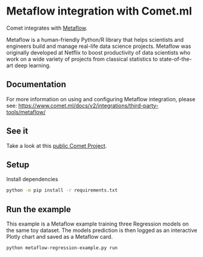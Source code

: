# Metaflow integration with Comet.ml

Comet integrates with [Metaflow](https://metaflow.org/).

Metaflow is a human-friendly Python/R library that helps scientists and engineers build and manage real-life data science projects. Metaflow was originally developed at Netflix to boost productivity of data scientists who work on a wide variety of projects from classical statistics to state-of-the-art deep learning.

## Documentation

For more information on using and configuring Metaflow integration, please see: https://www.comet.ml/docs/v2/integrations/third-party-tools/metaflow/

## See it

Take a look at this [public Comet Project](https://www.comet.com/examples/comet-example-metaflow-regression).

## Setup

Install dependencies

```bash
python -m pip install -r requirements.txt
```

## Run the example

This example is a Metaflow example training three Regression models on the same toy dataset. The models prediction is then logged as an interactive Plotly chart and saved as a Metaflow card.

```bash
python metaflow-regression-example.py run
```
